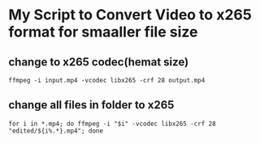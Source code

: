 # My Script to Convert Video to x265 format for smaaller file size

## change to x265 codec(hemat size)

```
ffmpeg -i input.mp4 -vcodec libx265 -crf 28 output.mp4
```

## change all files in folder to x265

```
for i in *.mp4; do ffmpeg -i "$i" -vcodec libx265 -crf 28 "edited/${i%.*}.mp4"; done
```
